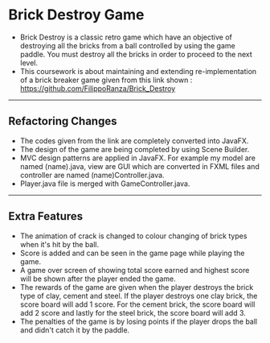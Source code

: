 # Brick Destroy Game #
* Brick Destroy is a classic retro game which have an objective of destroying all the bricks from a ball controlled by using the game paddle. You must destroy all the bricks in order to proceed to the next level.
* This coursework is about maintaining and extending re-implementation of a brick breaker game given from this link shown : https://github.com/FilippoRanza/Brick_Destroy
----
## Refactoring Changes ##
* The codes given from the link are completely converted into JavaFX.
* The design of the game are being completed by using Scene Builder.
* MVC design patterns are applied in JavaFX. For example my model are named (name).java, view are GUI which are converted in FXML files and controller are named (name)Controller.java.
* Player.java file is merged with GameController.java.

----
## Extra Features ##
* The animation of crack is changed to colour changing of brick types when it's hit by the ball.
* Score is added and can be seen in the game page while playing the game.
* A game over screen of showing total score earned and highest score will be shown after the player ended the game.
* The rewards of the game are given when the player destroys the brick type of clay, cement and steel. If the player destroys one clay brick, the score board will add 1 score. For the cement brick, the score board will add 2 score and lastly for the steel brick, the score board will add 3.
* The penalties of the game is by losing points if the player drops the ball and didn't catch it by the paddle.


